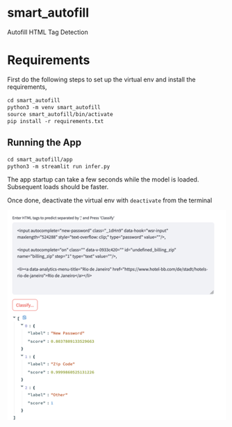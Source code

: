 # smart_autofill
Autofill HTML Tag Detection

# Requirements
First do the following steps to set up the virtual env and install the requirements,

```
cd smart_autofill
python3 -m venv smart_autofill
source smart_autofill/bin/activate
pip install -r requirements.txt
```

## Running the App
```
cd smart_autofill/app
python3 -m streamlit run infer.py
```

The app startup can take a few seconds while the model is loaded. Subsequent loads should be faster.

Once done, deactivate the virtual env with `deactivate` from the terminal

![Streamlit App](assets/app_screenshot.png "Streamlit App")
